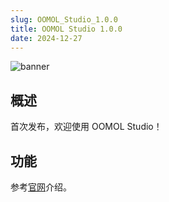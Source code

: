 ```yaml
---
slug: OOMOL_Studio_1.0.0
title: OOMOL Studio 1.0.0
date: 2024-12-27
---
```


![banner](@site/static/img/first-screen.png)

<!-- truncate -->

## 概述

首次发布，欢迎使用 OOMOL Studio！

## 功能

参考[官网](https://oomol.com)介绍。
